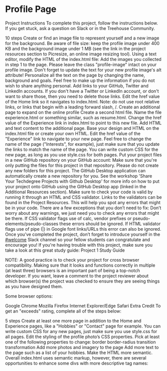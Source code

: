 # Profile Page
 
Project Instructions
To complete this project, follow the instructions below. If you get stuck, ask a question on Slack or in the Treehouse Community.

 10 steps
Create or find an image file to represent yourself and a new image for the background. Be aware of file size: keep the profile image under 400 KB and the background image under 1 MB (see the link in the project resources section to Picresize, an online image resizing tool).
Using a text editor, modify the HTML of the index.html file:
Add the images you collected in step 1 to the page. Please leave the class "profile-image" intact on your profile image.
Don't forget to update the text for your new profile image's alt attribute!
Personalize all the text on the page by changing the name, background and goals. Feel free to make up the information if you do not wish to share anything personal.
Add links to your GitHub, Twitter and LinkedIn accounts. If you don't have a Twitter or LinkedIn account, or don't want to share those, then you need to delete those links.
Edit the href value of the Home link so it navigates to index.html. Note: do not use root relative links, or links that begin with a leading forward slash, /.
Create an additional page to expand on the online profile
Create a second html file. Name the file experience.html or something similar, such as resume.html. Change the href value of the Experience link in index.html to point to this new file.
Add HTML and text content to the additional page. Base your design and HTML on the index.html file or create your own HTML.
Edit the href value of the "Experience" link to navigate to your new page.
Feel free to change the name of the page ("Interests", for example), just make sure that you update the links to match the name of the page.
You can write custom CSS for the new page, as long as you use style.css for both pages.
Put your project files in a new GitHub repository on your GitHub account:
Make sure that you're only putting the files for this project in that repository.
Please do not create any new folders for this project.
The GitHub Desktop application can automatically create a new repository for you. See the workshop 'Share Your Techdegree Projects with Github Desktop' for more info on how to put your project onto GitHub using the GitHub Desktop app (linked in the Additional Resources section).
Make sure to check your code is valid by running it through an HTML and CSS validator.
Links to the validators can be found in the Project Resources. This will help you spot any errors that might be in your code.
There are a few exceptions that you don’t need to fix:
Don’t worry about any warnings, we just need you to check any errors that might be there.
If CSS validator flags use of calc, vendor prefixes or pseudo-elements/pseudo-classes these errors should be ignored.
If HTML validator flags use of pipe (|) in Google font links/URLs this error can also be ignored.
Once you’ve completed the project, don’t forget to introduce yourself in the [#welcome](#) Slack channel so your fellow students can congratulate and encourage you!
If you're having trouble with this project, make sure you take a look at this great study guide:
Project 1 Study Guide

NOTE: A good practice is to check your project for cross browser compatibility. Making sure that it looks and functions correctly in multiple (at least three) browsers is an important part of being a top-notch developer. If you want, leave a comment to the project reviewer about which browser(s) the project was checked to ensure they are seeing things as you have designed them.

Some browser options:

Google Chrome
Mozilla Firefox
Internet Explorer/Edge
Safari
Extra Credit
To get an "exceeds" rating, complete all of the steps below:

 5 steps
Create at least one more page in addition to the Home and Experience pages, like a "Hobbies" or "Contact" page for example.
You can write custom CSS for any new pages, just make sure you use style.css for all pages.
Edit the styling of the profile photo’s CSS properties. Pick at least one of the following properties to change:
border
border-radius
transition
transformation
Add more photos and imagery to the page
Add more text to the page such as a list of your hobbies.
Make the HTML more semantic.
Overall index.html uses semantic markup, however, there are several opportunities to enhance some divs with more descriptive tag names:
<div class="main-nav">
<div class="card">
